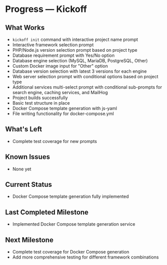 # Progress — Kickoff

## What Works
- `kickoff init` command with interactive project name prompt
- Interactive framework selection prompt
- PHP/Node.js version selection prompt based on project type
- Database requirement prompt with Yes/No option
- Database engine selection (MySQL, MariaDB, PostgreSQL, Other)
- Custom Docker image input for "Other" option
- Database version selection with latest 3 versions for each engine
- Web server selection prompt with conditional options based on project type
- Additional services multi-select prompt with conditional sub-prompts for search engine, caching services, and MailHog
- Project builds successfully
- Basic test structure in place
- Docker Compose template generation with js-yaml
- File writing functionality for docker-compose.yml

## What's Left
- Complete test coverage for new prompts

## Known Issues
- None yet

## Current Status
- Docker Compose template generation fully implemented

## Last Completed Milestone
- Implemented Docker Compose template generation service

## Next Milestone
- Complete test coverage for Docker Compose generation
- Add more comprehensive testing for different framework combinations
